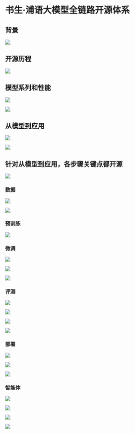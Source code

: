 # 书生·浦语大模型全链路开源体系

## 背景

![](assets/2024-01-07-16-31-58-image.png)

## 开源历程

![](assets/2024-01-07-16-39-05-image.png)

## 模型系列和性能

![](assets/2024-01-07-16-40-41-image.png)

![](assets/2024-01-07-16-41-09-image.png)

## 从模型到应用

![](assets/2024-01-07-16-41-50-image.png)

![](assets/2024-01-07-16-42-12-image.png)

## 针对从模型到应用，各步骤关键点都开源

![](assets/2024-01-07-16-48-44-image.png)

### 数据

![](assets/2024-01-07-16-52-56-image.png)

![](assets/2024-01-07-16-53-39-image.png)

### 预训练

![](assets/2024-01-07-16-54-09-image.png)

### 微调

![](assets/2024-01-07-16-54-32-image.png)

![](assets/2024-01-07-16-54-52-image.png)

![](assets/2024-01-07-16-55-19-image.png)

### 评测

![](assets/2024-01-07-16-55-44-image.png)

![](assets/2024-01-07-16-56-09-image.png)

![](assets/2024-01-07-16-56-23-image.png)

![](assets/2024-01-07-16-56-41-image.png)

### 部署

![](assets/2024-01-07-16-57-00-image.png)

![](assets/2024-01-07-16-57-26-image.png)

![](assets/2024-01-07-16-57-49-image.png)

### 智能体

![](assets/2024-01-07-16-58-04-image.png)

![](assets/2024-01-07-16-58-21-image.png)

![](assets/2024-01-07-16-58-51-image.png)

![](assets/2024-01-07-16-59-07-image.png)


